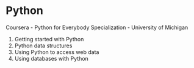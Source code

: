 # Python
Coursera - Python for Everybody Specialization - University of Michigan<br>

1. Getting started with Python<br>
2. Python data structures<br>
3. Using Python to access web data<br>
4. Using databases with Python<br>
